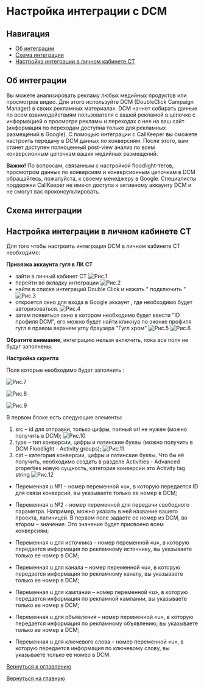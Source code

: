 # Настройка интеграции с DCM

## Навигация
* [Об интеграции ](#Об-интеграции)
* [Схема интеграции ](#Схема-интеграции)
* [Настройка интеграции в личном кабинете CT ](#Настройка-интеграции-в-личном-кабинете-CT)



## Об интеграции

Вы можете анализировать рекламу любых медийных продуктов или просмотров видео. 
Для этого используйте DCM (DoubleClick Campaign Manager) в своих рекламных материалах. 
DCM начнет собирать данные по всем взаимодействиям пользователя с вашей рекламой в цепочке с информацией о просмотре рекламы и переходах с нее на ваш сайт (информация по переходам доступна только для рекламных размещений в Google). 
С помощью интеграции с CallKeeper вы сможете настроить передачу в DCM данных по конверсиям. После этого, вам станет доступен полноценный post-view анализ по всем конверсионным цепочкам ваших медийных размещений.

**Важно!** По вопросам, связанным с настройкой floodlight-тегов, просмотром данных по конверсиям и конверсионным цепочкам в DCM обращайтесь, пожалуйста, к своему менеджеру в Google. 
Специалисты поддержки CallKeeper не имеют доступа к активному аккаунту DCM и не смогут вас проконсультировать.


## Схема интеграции




## Настройка интеграции в личном кабинете CT

Для того чтобы настроить интеграция DCM в личном кабинете CT необходимо:

**Привязка аккаунта гугл в ЛК CT**
- зайти в личный кабинет CT
![Рис.1](images/LKCT1.jpg)
- перейти во вкладку интеграции
![Рис.2](images/vkl.png)
- найти в списке интеграций Double Click и нажать " подключить "
![Рис.3](images/VkladIn1.png)
- откроется окно для входа в Google аккаунт , где необходимо будет авторизоваться.
![Рис.4](images/LKCT.png)
- затем появиться окно в котором необходимо будет ввести "ID профиля DCM", его можно будет найти кликнув по эконке профиля гугл в правом верхнем углу браузера "Гугл хром"
![Рис.5](images/DCMID2.png)
![Рис.6](images/LKID.png)


**Обратите внимание**, интеграцию нельзя включить, пока все поля не будут заполнены.


**Настройка скрипта**

Поля которые необходимо будет заполнить :

![Рис.7](images/skript1.jpg)

![Рис.8](images/skript2.jpg)

![Рис.9](images/skript3.jpg)



В первом блоке есть следующие элементы:
1. src – id для отправки, только цифры, полный url не нужен (можно получить в DCM);
![Рис.10](images/src.png)
2. type – тип конверсии, цифры и латинские буквы (можно получить в DCM Floodlight - Activity groups);
![Рис.11](images/type.png)
3. cat – категория конверсии, цифры и латинские буквы. Что бы её получить, необходимо создать в разделе Activities - Advanced properties новую сущность, категория конверсии это Activity tag string
![Рис.12](images/cat.png)

- Переменная u №1 – номер переменной «u», в которую передается ID для связи конверсий, вы указываете только ее номер в DCM;

- Переменная u №2 – номер переменной для передачи свободного параметра. Например, можно указать в ней название вашего проекта, латиницей. В первом поле задаете ее номер из DCM, во втором – значение. Это значение будет присвоено всем конверсиям;

- Переменная u для источника – номер переменной «u», в которую передается информация по рекламному источнику, вы указываете только ее номер в DCM;

- Переменная u для канала – номер переменной «u», в которую передается информация по рекламному каналу, вы указываете только ее номер в DCM;

- Переменная u для кампании – номер переменной «u», в которую передается информация по рекламной кампании, вы указываете только ее номер в DCM;

- Переменная u для объявления – номер переменной «u», в которую передается информация по рекламному объявлению, вы указываете только ее номер в DCM;

- Переменная u для ключевого слова – номер переменной «u», в которую передается информация по ключевому слову, вы указываете только ее номер в DCM.



[Вернуться к оглавлению](#навигация)

[Вернуться на главную](/README.md/#documentation)